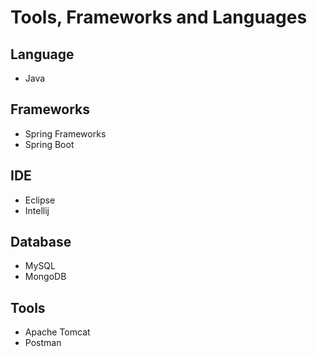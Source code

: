 # Tools, Frameworks and Languages

## Language
- Java

## Frameworks
- Spring Frameworks
- Spring Boot

## IDE
- Eclipse
- Intellij

## Database
- MySQL
- MongoDB

## Tools
- Apache Tomcat
- Postman

